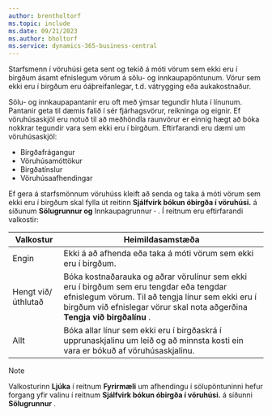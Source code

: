 ```yaml
---
author: brentholtorf
ms.topic: include
ms.date: 09/21/2023
ms.author: bholtorf
ms.service: dynamics-365-business-central
---
```


Starfsmenn í vöruhúsi geta sent og tekið á móti vörum sem ekki eru í birgðum ásamt efnislegum vörum á sölu- og innkaupapöntunum. Vörur sem ekki eru í birgðum eru óáþreifanlegar, t.d. vátrygging eða aukakostnaður.

Sölu- og innkaupapantanir eru oft með ýmsar tegundir hluta í línunum. Pantanir geta til dæmis falið í sér fjárhagsvörur, reikninga og eignir. Ef vöruhúsaskjöl eru notuð til að meðhöndla raunvörur er einnig hægt að bóka nokkrar tegundir vara sem ekki eru í birgðum. Eftirfarandi eru dæmi um vöruhúsaskjöl:

* Birgðafrágangur
* Vöruhúsamóttökur
* Birgðatínslur
* Vöruhúsaafhendingar

Ef gera á starfsmönnum vöruhúss kleift að senda og taka á móti vörum sem ekki eru í birgðum skal fylla út reitinn **Sjálfvirk bókun óbirgða í vöruhúsi.** á síðunum **Sölugrunnur og** Innkaupagrunnur **·** . Í reitnum eru eftirfarandi valkostir:

|Valkostur  |Heimildasamstæða  |
|---------|---------|
|Engin     |Ekki á að afhenda eða taka á móti vörum sem ekki eru í birgðum.         |
|Hengt við/úthlutað     | Bóka kostnaðarauka og aðrar vörulínur sem ekki eru í birgðum sem eru tengdar eða tengdar efnislegum vörum. Til að tengja línur sem ekki eru í birgðum við efnislegar vörur skal nota aðgerðina **Tengja við birgðalínu** .        |
|Allt     | Bóka allar línur sem ekki eru í birgðaskrá í upprunaskjalinu um leið og að minnsta kosti ein vara er bókuð af vöruhúsaskjalinu.        |

> [!NOTE]
> Valkosturinn **Ljúka** í reitnum **Fyrirmæli** um afhendingu í sölupöntuninni hefur forgang yfir valinu í reitnum **Sjálfvirk bókun óbirgða í vöruhúsi.** á síðunni **Sölugrunnur** .